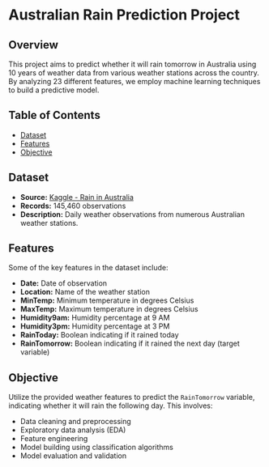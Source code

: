 # Australian Rain Prediction Project

## Overview

This project aims to predict whether it will rain tomorrow in Australia using 10 years of weather data from various weather stations across the country. By analyzing 23 different features, we employ machine learning techniques to build a predictive model.

## Table of Contents

- [Dataset](#dataset)
- [Features](#features)
- [Objective](#objective)

## Dataset

- **Source:** [Kaggle - Rain in Australia](https://www.kaggle.com/datasets/jsphyg/weather-dataset-rattle-package)
- **Records:** 145,460 observations
- **Description:** Daily weather observations from numerous Australian weather stations.

## Features

Some of the key features in the dataset include:

- **Date:** Date of observation
- **Location:** Name of the weather station
- **MinTemp:** Minimum temperature in degrees Celsius
- **MaxTemp:** Maximum temperature in degrees Celsius
- **Humidity9am:** Humidity percentage at 9 AM
- **Humidity3pm:** Humidity percentage at 3 PM
- **RainToday:** Boolean indicating if it rained today
- **RainTomorrow:** Boolean indicating if it rained the next day (target variable)

## Objective

Utilize the provided weather features to predict the `RainTomorrow` variable, indicating whether it will rain the following day. This involves:

- Data cleaning and preprocessing
- Exploratory data analysis (EDA)
- Feature engineering
- Model building using classification algorithms
- Model evaluation and validation
